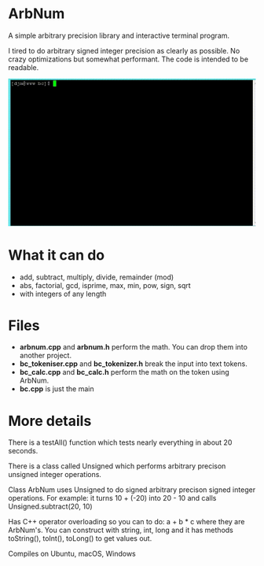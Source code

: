# ArbNum
A simple arbitrary precision library and interactive terminal program.

I tired to do arbitrary signed integer precision as clearly as possible.  No crazy optimizations but somewhat performant.  The code is intended to be readable.

![Demo](arbnum_demo.gif)

# What it can do
- add, subtract, multiply, divide, remainder (mod)
- abs, factorial, gcd, isprime, max, min, pow, sign, sqrt
- with integers of any length

# Files
- **arbnum.cpp** and **arbnum.h** perform the math.  You can drop them into another project.
- **bc_tokeniser.cpp** and **bc_tokenizer.h** break the input into text tokens.
- **bc_calc.cpp** and **bc_calc.h** perform the math on the token using ArbNum.
- **bc.cpp** is just the main

# More details
There is a testAll() function which tests nearly everything in about 20 seconds.

There is a class called Unsigned which performs arbitrary precison unsigned integer operations.

Class ArbNum uses Unsigned to do signed arbitrary precison signed integer operations.
For example: it turns 10 + (-20) into 20 - 10 and calls Unsigned.subtract(20, 10)

Has C++ operator overloading so you can to do: a + b * c where they are ArbNum's.
You can construct with string, int, long and it has methods toString(), toInt(), toLong() to get values out.

Compiles on Ubuntu, macOS, Windows
